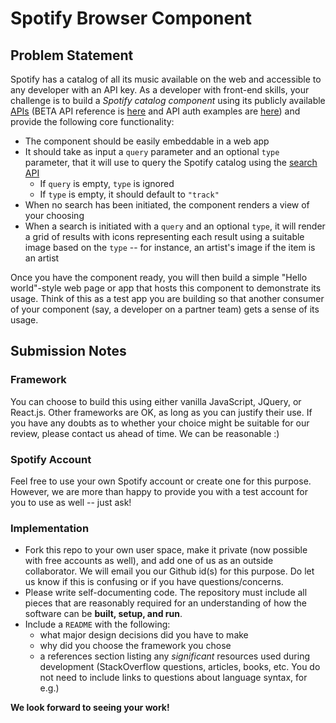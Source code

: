 # Spotify Browser Component

## Problem Statement

Spotify has a catalog of all its music available on the web and accessible to any developer with an API key. As a developer
with front-end skills, your challenge is to build a _Spotify catalog component_ using its publicly available 
[APIs](https://developer.spotify.com/documentation/web-api/) (BETA API reference is 
[here](https://developer.spotify.com/documentation/web-api/reference-beta/) and API auth examples are [here](https://github.com/spotify/web-api-auth-examples)) and provide the following core 
functionality:

* The component should be easily embeddable in a web app
* It should take as input a `query` parameter and an optional `type` parameter, that it will use to query
  the Spotify catalog using the
  [search API](https://developer.spotify.com/documentation/web-api/reference-beta/#category-search)
  * If `query` is empty, `type` is ignored
  * If `type` is empty, it should default to `"track"`
* When no search has been initiated, the component renders a view of your choosing
* When a search is initiated with a `query` and an optional `type`, it will render a grid of results with
  icons representing each result using a suitable image based on the `type` -- for instance, an artist's image
  if the item is an artist

Once you have the component ready, you will then build a simple "Hello world"-style web page or app that hosts
this component to demonstrate its usage. Think of this as a test app you are building so that another consumer
of your component (say, a developer on a partner team) gets a sense of its usage.

## Submission Notes

### Framework
You can choose to build this using either vanilla JavaScript, JQuery, or React.js. Other frameworks are OK, as
long as you can justify their use. If you have any doubts as to whether your choice might be suitable for our 
review, please contact us ahead of time. We can be reasonable :)

### Spotify Account
Feel free to use your own Spotify account or create one for this purpose. However, we are more than happy to
provide you with a test account for you to use as well -- just ask!

### Implementation

* Fork this repo to your own user space, make it private (now possible with free accounts as well), and add one of us 
  as an outside collaborator. We will email you our Github id(s) for this purpose. Do let us know if this is 
  confusing or if you have questions/concerns.
* Please write self-documenting code. The repository must include all pieces that are reasonably required for an
  understanding of how the software can be **built, setup, and run**.
* Include a `README` with the following:
  * what major design decisions did you have to make
  * why did you choose the framework you chose
  * a references section listing any _significant_ resources used during development (StackOverflow questions,
    articles, books, etc. You do not need to include links to questions about language syntax, for e.g.)
    
**We look forward to seeing your work!**
